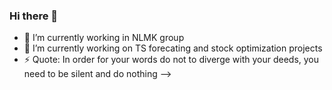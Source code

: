 ### Hi there 👋

- 🔭 I’m currently working in NLMK group
- 🌱 I’m currently working on TS forecating and stock optimization projects
- ⚡ Quote: In order for your words do not to diverge with your deeds, you need to be silent and do nothing
-->

